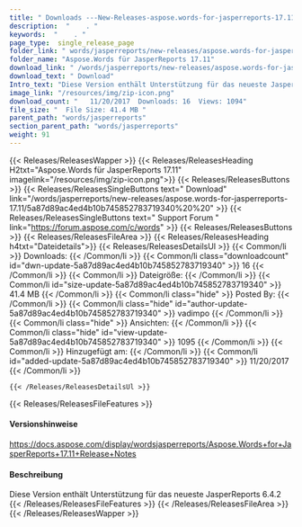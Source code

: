 ```yaml
---
title: " Downloads ---New-Releases-aspose.words-for-jasperreports-17.11 . "
description:  "    . " 
keywords:  "    . " 
page_type:  single_release_page
folder_link: " words/jasperreports/new-releases/aspose.words-for-jasperreports-17.11/"
folder_name: "Aspose.Words für JasperReports 17.11"
download_link: " /words/jasperreports/new-releases/aspose.words-for-jasperreports-17.11/5a87d89ac4ed4b10b745852783719340"
download_text: " Download"
Intro_text: "Diese Version enthält Unterstützung für das neueste JasperReports 6.4.2"
image_link: "/resources/img/zip-icon.png"
download_count: "   11/20/2017  Downloads: 16  Views: 1094"
file_size: "  File Size: 41.4 MB "
parent_path: "words/jasperreports"
section_parent_path: "words/jasperreports"
weight: 91
---
```


{{< Releases/ReleasesWapper >}}
  {{< Releases/ReleasesHeading H2txt="Aspose.Words für JasperReports 17.11" imagelink="/resources/img/zip-icon.png">}}
  {{< Releases/ReleasesButtons >}}
    {{< Releases/ReleasesSingleButtons text=" Download" link="/words/jasperreports/new-releases/aspose.words-for-jasperreports-17.11/5a87d89ac4ed4b10b745852783719340%20%20" >}}
    {{< Releases/ReleasesSingleButtons text=" Support Forum " link="https://forum.aspose.com/c/words" >}}
  {{< Releases/ReleasesButtons >}}
  {{< Releases/ReleasesFileArea >}}
    {{< Releases/ReleasesHeading h4txt="Dateidetails">}}
    {{< Releases/ReleasesDetailsUl >}}
            {{< Common/li >}} Downloads: {{< /Common/li >}}
      {{< Common/li class="downloadcount" id="dwn-update-5a87d89ac4ed4b10b745852783719340" >}} 16 {{< /Common/li >}}
      {{< Common/li >}} Dateigröße: {{< /Common/li >}}
      {{< Common/li id="size-update-5a87d89ac4ed4b10b745852783719340" >}} 41.4 MB {{< /Common/li >}} 
      {{< Common/li  class="hide" >}} Posted By: {{< /Common/li >}} 
      {{< Common/li class="hide" id="author-update-5a87d89ac4ed4b10b745852783719340" >}} vadimpo {{< /Common/li >}}
      {{< Common/li class="hide" >}} Ansichten: {{< /Common/li >}}
      {{< Common/li class="hide" id="view-update-5a87d89ac4ed4b10b745852783719340" >}} 1095 {{< /Common/li >}}
      {{< Common/li >}} Hinzugefügt am: {{< /Common/li >}}
      {{< Common/li id="added-update-5a87d89ac4ed4b10b745852783719340" >}} 11/20/2017 {{< /Common/li >}} 

    {{< /Releases/ReleasesDetailsUl >}}

  {{< Releases/ReleasesFileFeatures >}}
      <h4>Versionshinweise</h4><div> <a href="https://docs.aspose.com/display/wordsjasperreports/Aspose.Words+for+JasperReports+17.11+Release+Notes">https://docs.aspose.com/display/wordsjasperreports/Aspose.Words+for+JasperReports+17.11+Release+Notes</a></div><h4> Beschreibung</h4><div class="HTMLDescription"> Diese Version enthält Unterstützung für das neueste JasperReports 6.4.2</div>
  {{< /Releases/ReleasesFileFeatures >}}
 {{< /Releases/ReleasesFileArea >}}
{{< /Releases/ReleasesWapper >}}




